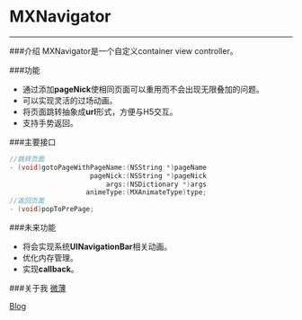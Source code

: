 # MXNavigator
---
###介绍
MXNavigator是一个自定义container view controller。

###功能
* 通过添加**pageNick**使相同页面可以重用而不会出现无限叠加的问题。
* 可以实现灵活的过场动画。
* 将页面跳转抽象成**url**形式，方便与H5交互。
* 支持手势返回。

###主要接口

```objective-c
//跳转页面
- (void)gotoPageWithPageName:(NSString *)pageName
                    pageNick:(NSString *)pageNick
                        args:(NSDictionary *)args
                   animeType:(MXAnimateType)type;
//返回页面
- (void)popToPrePage;
```

###未来功能
* 将会实现系统**UINavigationBar**相关动画。
* 优化内存管理。
* 实现**callback**。

###关于我
[微薄](http://weibo.com/mmmmmmaxx)

[Blog](http://mmmmmax.wang)

